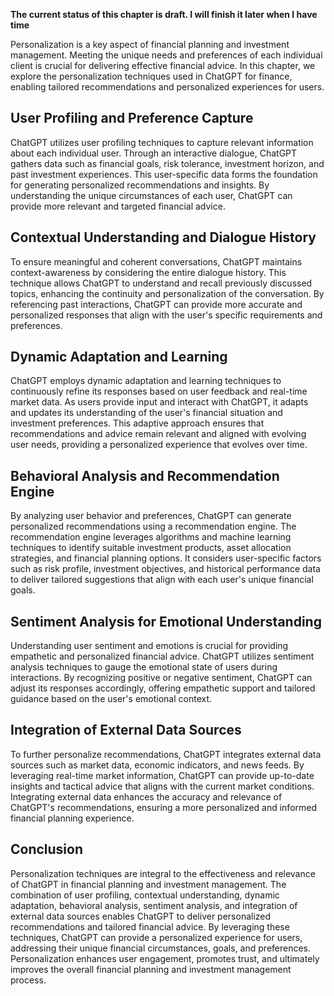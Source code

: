 **The current status of this chapter is draft. I will finish it later when I have time**

Personalization is a key aspect of financial planning and investment management. Meeting the unique needs and preferences of each individual client is crucial for delivering effective financial advice. In this chapter, we explore the personalization techniques used in ChatGPT for finance, enabling tailored recommendations and personalized experiences for users.

User Profiling and Preference Capture
-------------------------------------

ChatGPT utilizes user profiling techniques to capture relevant information about each individual user. Through an interactive dialogue, ChatGPT gathers data such as financial goals, risk tolerance, investment horizon, and past investment experiences. This user-specific data forms the foundation for generating personalized recommendations and insights. By understanding the unique circumstances of each user, ChatGPT can provide more relevant and targeted financial advice.

Contextual Understanding and Dialogue History
---------------------------------------------

To ensure meaningful and coherent conversations, ChatGPT maintains context-awareness by considering the entire dialogue history. This technique allows ChatGPT to understand and recall previously discussed topics, enhancing the continuity and personalization of the conversation. By referencing past interactions, ChatGPT can provide more accurate and personalized responses that align with the user's specific requirements and preferences.

Dynamic Adaptation and Learning
-------------------------------

ChatGPT employs dynamic adaptation and learning techniques to continuously refine its responses based on user feedback and real-time market data. As users provide input and interact with ChatGPT, it adapts and updates its understanding of the user's financial situation and investment preferences. This adaptive approach ensures that recommendations and advice remain relevant and aligned with evolving user needs, providing a personalized experience that evolves over time.

Behavioral Analysis and Recommendation Engine
---------------------------------------------

By analyzing user behavior and preferences, ChatGPT can generate personalized recommendations using a recommendation engine. The recommendation engine leverages algorithms and machine learning techniques to identify suitable investment products, asset allocation strategies, and financial planning options. It considers user-specific factors such as risk profile, investment objectives, and historical performance data to deliver tailored suggestions that align with each user's unique financial goals.

Sentiment Analysis for Emotional Understanding
----------------------------------------------

Understanding user sentiment and emotions is crucial for providing empathetic and personalized financial advice. ChatGPT utilizes sentiment analysis techniques to gauge the emotional state of users during interactions. By recognizing positive or negative sentiment, ChatGPT can adjust its responses accordingly, offering empathetic support and tailored guidance based on the user's emotional context.

Integration of External Data Sources
------------------------------------

To further personalize recommendations, ChatGPT integrates external data sources such as market data, economic indicators, and news feeds. By leveraging real-time market information, ChatGPT can provide up-to-date insights and tactical advice that aligns with the current market conditions. Integrating external data enhances the accuracy and relevance of ChatGPT's recommendations, ensuring a more personalized and informed financial planning experience.

Conclusion
----------

Personalization techniques are integral to the effectiveness and relevance of ChatGPT in financial planning and investment management. The combination of user profiling, contextual understanding, dynamic adaptation, behavioral analysis, sentiment analysis, and integration of external data sources enables ChatGPT to deliver personalized recommendations and tailored financial advice. By leveraging these techniques, ChatGPT can provide a personalized experience for users, addressing their unique financial circumstances, goals, and preferences. Personalization enhances user engagement, promotes trust, and ultimately improves the overall financial planning and investment management process.
